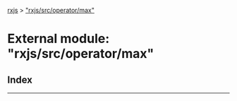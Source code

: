 [rxjs](../README.md) > ["rxjs/src/operator/max"](../modules/_rxjs_src_operator_max_.md)

# External module: "rxjs/src/operator/max"

## Index

---

